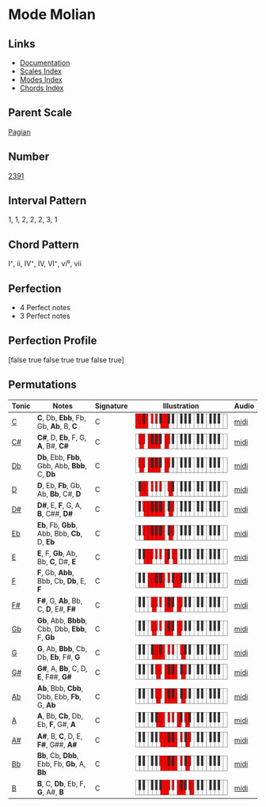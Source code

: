 # Mode Molian

## Links

- [Documentation](index.md)
- [Scales Index](Scales.md)
- [Modes Index](Modes.md)
- [Chords Index](Chords.md)

## Parent Scale

[Pagian](ScalePagian.md)

## Number

[2391](https://ianring.com/musictheory/scales/2391)

## Interval Pattern

1, 1, 2, 2, 2, 3, 1

## Chord Pattern

I⁺, ii, IV⁺, IV, VI⁺, vi⁰, vii

## Perfection

- 4 Perfect notes
- 3 Perfect notes

## Perfection Profile

[false true false true true false true]

## Permutations

| Tonic | Notes | Signature | Illustration | Audio |
|-------|-------|-----------|--------------|-------|
| [C](ModeCNaturalMolian.md) | **C**, Db, **Ebb**, Fb, Gb, **Ab**, B, **C** | C | ![CNaturalMolian](ModeCNaturalMolian.png) | [midi](https://github.com/edipermadi/music/blob/main/docs/ModeCNaturalMolian.mid?raw=true) |
| [C#](ModeCSharpMolian.md) | **C#**, D, **Eb**, F, G, **A**, B#, **C#** | C | ![CSharpMolian](ModeCSharpMolian.png) | [midi](https://github.com/edipermadi/music/blob/main/docs/ModeCSharpMolian.mid?raw=true) |
| [Db](ModeDFlatMolian.md) | **Db**, Ebb, **Fbb**, Gbb, Abb, **Bbb**, C, **Db** | C | ![DFlatMolian](ModeDFlatMolian.png) | [midi](https://github.com/edipermadi/music/blob/main/docs/ModeDFlatMolian.mid?raw=true) |
| [D](ModeDNaturalMolian.md) | **D**, Eb, **Fb**, Gb, Ab, **Bb**, C#, **D** | C | ![DNaturalMolian](ModeDNaturalMolian.png) | [midi](https://github.com/edipermadi/music/blob/main/docs/ModeDNaturalMolian.mid?raw=true) |
| [D#](ModeDSharpMolian.md) | **D#**, E, **F**, G, A, **B**, C##, **D#** | C | ![DSharpMolian](ModeDSharpMolian.png) | [midi](https://github.com/edipermadi/music/blob/main/docs/ModeDSharpMolian.mid?raw=true) |
| [Eb](ModeEFlatMolian.md) | **Eb**, Fb, **Gbb**, Abb, Bbb, **Cb**, D, **Eb** | C | ![EFlatMolian](ModeEFlatMolian.png) | [midi](https://github.com/edipermadi/music/blob/main/docs/ModeEFlatMolian.mid?raw=true) |
| [E](ModeENaturalMolian.md) | **E**, F, **Gb**, Ab, Bb, **C**, D#, **E** | C | ![ENaturalMolian](ModeENaturalMolian.png) | [midi](https://github.com/edipermadi/music/blob/main/docs/ModeENaturalMolian.mid?raw=true) |
| [F](ModeFNaturalMolian.md) | **F**, Gb, **Abb**, Bbb, Cb, **Db**, E, **F** | C | ![FNaturalMolian](ModeFNaturalMolian.png) | [midi](https://github.com/edipermadi/music/blob/main/docs/ModeFNaturalMolian.mid?raw=true) |
| [F#](ModeFSharpMolian.md) | **F#**, G, **Ab**, Bb, C, **D**, E#, **F#** | C | ![FSharpMolian](ModeFSharpMolian.png) | [midi](https://github.com/edipermadi/music/blob/main/docs/ModeFSharpMolian.mid?raw=true) |
| [Gb](ModeGFlatMolian.md) | **Gb**, Abb, **Bbbb**, Cbb, Dbb, **Ebb**, F, **Gb** | C | ![GFlatMolian](ModeGFlatMolian.png) | [midi](https://github.com/edipermadi/music/blob/main/docs/ModeGFlatMolian.mid?raw=true) |
| [G](ModeGNaturalMolian.md) | **G**, Ab, **Bbb**, Cb, Db, **Eb**, F#, **G** | C | ![GNaturalMolian](ModeGNaturalMolian.png) | [midi](https://github.com/edipermadi/music/blob/main/docs/ModeGNaturalMolian.mid?raw=true) |
| [G#](ModeGSharpMolian.md) | **G#**, A, **Bb**, C, D, **E**, F##, **G#** | C | ![GSharpMolian](ModeGSharpMolian.png) | [midi](https://github.com/edipermadi/music/blob/main/docs/ModeGSharpMolian.mid?raw=true) |
| [Ab](ModeAFlatMolian.md) | **Ab**, Bbb, **Cbb**, Dbb, Ebb, **Fb**, G, **Ab** | C | ![AFlatMolian](ModeAFlatMolian.png) | [midi](https://github.com/edipermadi/music/blob/main/docs/ModeAFlatMolian.mid?raw=true) |
| [A](ModeANaturalMolian.md) | **A**, Bb, **Cb**, Db, Eb, **F**, G#, **A** | C | ![ANaturalMolian](ModeANaturalMolian.png) | [midi](https://github.com/edipermadi/music/blob/main/docs/ModeANaturalMolian.mid?raw=true) |
| [A#](ModeASharpMolian.md) | **A#**, B, **C**, D, E, **F#**, G##, **A#** | C | ![ASharpMolian](ModeASharpMolian.png) | [midi](https://github.com/edipermadi/music/blob/main/docs/ModeASharpMolian.mid?raw=true) |
| [Bb](ModeBFlatMolian.md) | **Bb**, Cb, **Dbb**, Ebb, Fb, **Gb**, A, **Bb** | C | ![BFlatMolian](ModeBFlatMolian.png) | [midi](https://github.com/edipermadi/music/blob/main/docs/ModeBFlatMolian.mid?raw=true) |
| [B](ModeBNaturalMolian.md) | **B**, C, **Db**, Eb, F, **G**, A#, **B** | C | ![BNaturalMolian](ModeBNaturalMolian.png) | [midi](https://github.com/edipermadi/music/blob/main/docs/ModeBNaturalMolian.mid?raw=true) |
